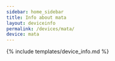 ```yaml
---
sidebar: home_sidebar
title: Info about mata
layout: deviceinfo
permalink: /devices/mata/
device: mata
---
```

{% include templates/device_info.md %}
